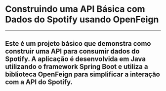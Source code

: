 # Construindo uma API Básica com Dados do Spotify usando OpenFeign

--- 

<h2>Este é um projeto básico que demonstra como construir uma API para consumir dados do Spotify. A aplicação é desenvolvida em Java utilizando o framework Spring
  Boot e utiliza a biblioteca OpenFeign para simplificar a interação com a API do Spotify.</h2>

